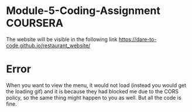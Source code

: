 # Module-5-Coding-Assignment COURSERA

The website will be visible in the following link
https://dare-to-code.github.io/restaurant_website/

# Error
When you want to view the menu, it would not load (instead you would get the loading gif) and it is because they had blocked me due to the CORS policy, so the same thing might  happen to you as well. But all the code is fine.
